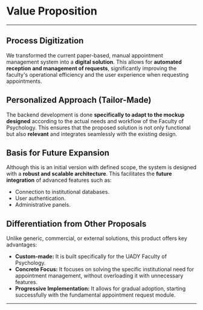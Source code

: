 # Value Proposition

---

## Process Digitization

We transformed the current paper-based, manual appointment management system into a **digital solution**. This allows for **automated reception and management of requests**, significantly improving the faculty's operational efficiency and the user experience when requesting appointments.

## Personalized Approach (Tailor-Made)

The backend development is done **specifically to adapt to the mockup designed** according to the actual needs and workflow of the Faculty of Psychology. This ensures that the proposed solution is not only functional but also **relevant** and integrates seamlessly with the existing design.

## Basis for Future Expansion

Although this is an initial version with defined scope, the system is designed with a **robust and scalable architecture**. This facilitates the **future integration** of advanced features such as:

* Connection to institutional databases.
* User authentication.
* Administrative panels.

## Differentiation from Other Proposals

Unlike generic, commercial, or external solutions, this product offers key advantages:

* **Custom-made:** It is built specifically for the UADY Faculty of Psychology.
* **Concrete Focus:** It focuses on solving the specific institutional need for appointment management, without overloading it with unnecessary features.
* **Progressive Implementation:** It allows for gradual adoption, starting successfully with the fundamental appointment request module.

---

